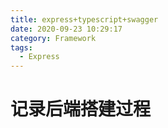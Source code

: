 ```yaml
---
title: express+typescript+swagger
date: 2020-09-23 10:29:17
category: Framework
tags:
  - Express
---
```


# 记录后端搭建过程

<!-- more -->
